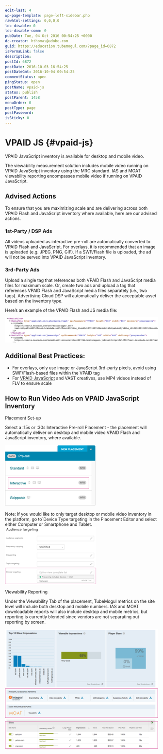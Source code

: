 ```yaml
---
edit-last: 4
wp-page-template: page-left-sidebar.php
rawhtml-settings: 0,0,0,0
ldc-disable: 0
ldc-disable-comm: 0
pubDate: Tue, 04 Oct 2016 00:54:25 +0000
dc-creator: hthomas@adobe.com
guid: https://education.tubemogul.com/?page_id=6872
isPermaLink: false
description: 
postId: 6872
postDate: 2016-10-03 16:54:25
postDateGmt: 2016-10-04 00:54:25
commentStatus: open
pingStatus: open
postName: vpaid-js
status: publish
postParent: 1458
menuOrder: 0
postType: page
postPassword: 
isSticky: 0
---
```


# VPAID JS {#vpaid-js}

VPAID JavaScript inventory is available for desktop and mobile video.

The viewability measurement solution includes mobile video running on VPAID JavaScript inventory using the MRC standard. IAS and MOAT viewability reporting encompasses mobile video if running on VPAID JavaScript.

## Advised Actions

To ensure that you are maximizing scale and are delivering across both VPAID Flash and JavaScript inventory where available, here are our advised actions.

### 1st-Party / DSP Ads

All videos uploaded as interactive pre-roll are automatically converted to VPAID Flash and JavaScript. For overlays, it is recommended that an image is uploaded (e.g. JPEG, PNG, GIF). If a SWF/Flash file is uploaded, the ad will not be served into VPAID JavaScript  inventory.

### 3rd-Party Ads

Upload a single tag that references both VPAID Flash and JavaScript media files for maximum scale. Or, create two ads and upload a tag that references VPAID Flash and JavaScript media files separately (i.e., two tags). Advertising Cloud DSP will automatically deliver the acceptable asset based on the inventory type.

Here’s an example of the VPAID Flash and JS media file:   

[ ![screen-shot-2016-08-30-at-1-34-03-pm](assets/screen-shot-2016-08-30-at-1.34.03-pm-1024x168.png)](assets/screen-shot-2016-08-30-at-1.34.03-pm.png)

## Additional Best Practices:

* For overlays, only use image or JavaScript 3rd-party pixels, avoid using SWF/Flash-based files within the VPAID tag
* For [VPAID JavaScript](https://www.iab.com/insights/glossary-of-terminology) and VAST creatives, use MP4 videos instead of FLV to ensure scale

## How to Run Video Ads on VPAID JavaScript Inventory

Placement Set-up

Select a :15s or :30s Interactive Pre-roll Placement - the placement will automatically deliver on desktop and mobile video VPAID Flash and JavaScript inventory, where available.

[ ![ipr-new-icons](assets/ipr-new-icons-300x203.png)](assets/ipr-new-icons.png)
 
Note: If you would like to only target desktop or mobile video inventory in the platform, go to`Device Type targeting in the Placement Editor and select either Computer or Smartphone and Tablet.
[](assets/device-targeting1.png) [ ![device-targeting](assets/device-targeting2-300x188.png)](assets/device-targeting2.png)

Viewability Reporting

Under the Viewability Tab of the placement, TubeMogul metrics on the site level will include both desktop and mobile numbers. IAS and MOAT downloadable reports will also include desktop and mobile metrics, but reporting is currently blended since vendors are not separating out reporting by screen.

[ ![viewability-reporting](assets/viewability-reporting-1024x809.png)](assets/viewability-reporting.png)
